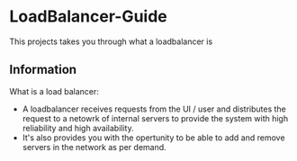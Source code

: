 # LoadBalancer-Guide
This projects takes you through what a loadbalancer is

<h2>Information</h2>

What is a load balancer: 
- A loadbalancer receives requests from the UI / user and distributes the request to a netowrk of internal servers to provide the system with high reliability and high availability.
- It's also provides you with the opertunity to be able to add and remove servers in the network as per demand. 
